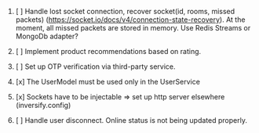 1. [ ] Handle lost socket connection, recover socket(id, rooms, missed packets) (https://socket.io/docs/v4/connection-state-recovery).
At the moment, all missed packets are stored in memory. Use Redis Streams or MongoDb adapter?

2. [ ] Implement product recommendations based on rating.

3. [ ] Set up OTP verification via third-party service.

4. [x] The UserModel must be used only in the UserService 

5. [x] Sockets have to be injectable => set up http server elsewhere (inversify.config)

6. [ ] Handle user disconnect. Online status is not being updated properly.



